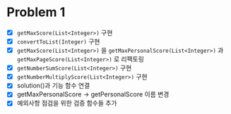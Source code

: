 # Problem 1
- [x] ```getMaxScore(List<Integer>)``` 구현
- [x] ```convertToList(Integer)``` 구현
- [x] ```getMaxScore(List<Integer>)``` 을 ```getMaxPersonalScore(List<Integer>)``` 과 ```getMaxPageScore(List<Integer>)``` 로 리팩토링
- [x] ```getNumberSumScore(List<Integer>)``` 구현
- [x] ```getNumberMultiplyScore(List<Integer>)``` 구현
- [x] solution()과 기능 함수 연결
- [x] getMaxPersonalScore -> getPersonalScore 이름 변경
- [x] 예외사항 점검을 위한 검증 함수들 추가
